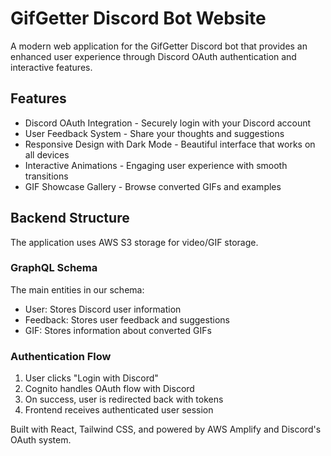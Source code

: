 # GifGetter Discord Bot Website

A modern web application for the GifGetter Discord bot that provides an enhanced user experience through Discord OAuth authentication and interactive features.

## Features
- Discord OAuth Integration - Securely login with your Discord account
- User Feedback System - Share your thoughts and suggestions
- Responsive Design with Dark Mode - Beautiful interface that works on all devices
- Interactive Animations - Engaging user experience with smooth transitions
- GIF Showcase Gallery - Browse converted GIFs and examples

## Backend Structure

The application uses AWS S3 storage for video/GIF storage.

### GraphQL Schema
The main entities in our schema:
- User: Stores Discord user information
- Feedback: Stores user feedback and suggestions
- GIF: Stores information about converted GIFs

### Authentication Flow
1. User clicks "Login with Discord"
2. Cognito handles OAuth flow with Discord
3. On success, user is redirected back with tokens
4. Frontend receives authenticated user session

Built with React, Tailwind CSS, and powered by AWS Amplify and Discord's OAuth system.
